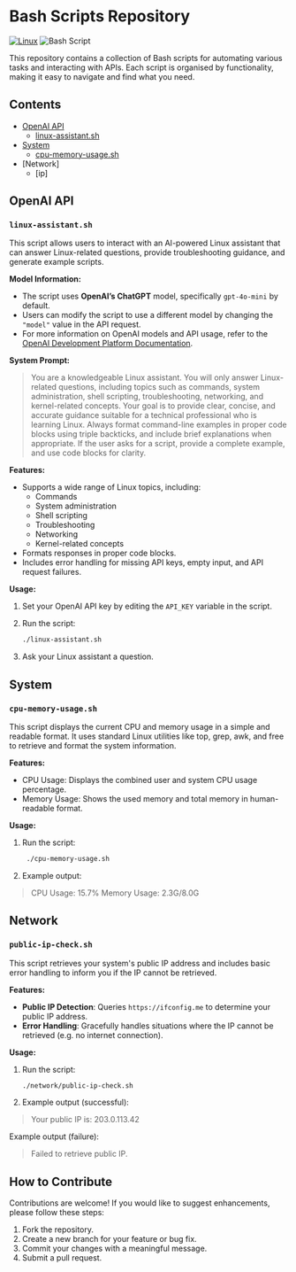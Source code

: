 # Bash Scripts Repository

[![Linux](https://img.shields.io/badge/Linux-FCC624?logo=linux&logoColor=black)](#)
![Bash Script](https://img.shields.io/badge/bash_script-%23121011.svg?style=for-the-badge&logo=gnu-bash&logoColor=white)

This repository contains a collection of Bash scripts for automating various tasks and interacting with APIs. Each script is organised by functionality, making it easy to navigate and find what you need.

## Contents

- [OpenAI API](#openai-api)
  - [linux-assistant.sh](#linux-assistantsh)
- [System](#system)
  - [cpu-memory-usage.sh](#cpu-memory-usagesh)
- [Network]
  - [ip]

## OpenAI API

### **`linux-assistant.sh`**

This script allows users to interact with an AI-powered Linux assistant that can answer Linux-related questions, provide troubleshooting guidance, and generate example scripts.

**Model Information:**

- The script uses **OpenAI’s ChatGPT** model, specifically `gpt-4o-mini` by default.
- Users can modify the script to use a different model by changing the `"model"` value in the API request.
- For more information on OpenAI models and API usage, refer to the [OpenAI Development Platform Documentation](https://platform.openai.com/docs/quickstart).

**System Prompt:**

>You are a knowledgeable Linux assistant. You will only answer Linux-related questions, including topics such as commands, system administration, shell scripting, troubleshooting, networking, and kernel-related concepts. Your goal is to provide clear, concise, and accurate guidance suitable for a technical professional who is learning Linux. Always format command-line examples in proper code blocks using triple backticks, and include brief explanations when appropriate. If the user asks for a script, provide a complete example, and use code blocks for clarity.

**Features:**

- Supports a wide range of Linux topics, including:
  - Commands
  - System administration
  - Shell scripting
  - Troubleshooting
  - Networking
  - Kernel-related concepts
- Formats responses in proper code blocks.
- Includes error handling for missing API keys, empty input, and API request failures.

**Usage:**

1. Set your OpenAI API key by editing the `API_KEY` variable in the script.
2. Run the script:

   ```bash
   ./linux-assistant.sh
   ```

3. Ask your Linux assistant a question.

## System

### **`cpu-memory-usage.sh`**

This script displays the current CPU and memory usage in a simple and readable format. It uses standard Linux utilities like top, grep, awk, and free to retrieve and format the system information.

**Features:**

- CPU Usage: Displays the combined user and system CPU usage percentage.
- Memory Usage: Shows the used memory and total memory in human-readable format.

**Usage:**

1. Run the script:

   ```bash
    ./cpu-memory-usage.sh
   ```

2. Example output:

> CPU Usage:
15.7%
Memory Usage:
2.3G/8.0G

## Network

### **`public-ip-check.sh`**

This script retrieves your system's public IP address and includes basic error handling to inform you if the IP cannot be retrieved.

**Features:**

- **Public IP Detection**: Queries `https://ifconfig.me` to determine your public IP address.
- **Error Handling**: Gracefully handles situations where the IP cannot be retrieved (e.g. no internet connection).

**Usage:**

1. Run the script:

   ```bash
   ./network/public-ip-check.sh

2. Example output (successful):

> Your public IP is: 203.0.113.42

Example output (failure):

> Failed to retrieve public IP.

## How to Contribute

Contributions are welcome! If you would like to suggest enhancements, please follow these steps:

1. Fork the repository.
2. Create a new branch for your feature or bug fix.
3. Commit your changes with a meaningful message.
4. Submit a pull request.
